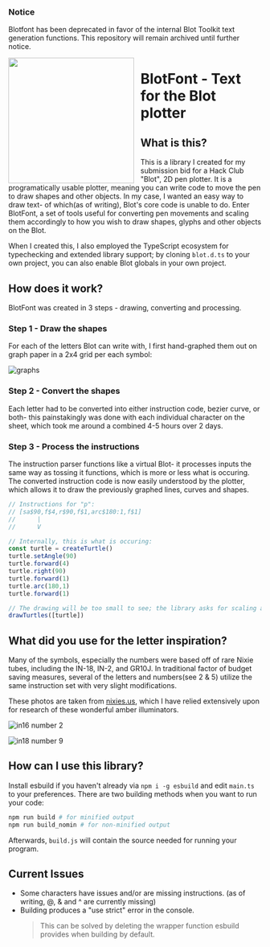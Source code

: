 ### Notice
Blotfont has been deprecated in favor of the internal Blot Toolkit text generation functions. This repository will remain archived until further notice.

<img align="left" style="width:250px; padding-right:10px" src="./img/blotfont_logo.png"/>

# BlotFont - Text for the Blot plotter

## What is this?
This is a library I created for my submission bid for a Hack Club "Blot", 2D pen plotter. It is a programatically usable plotter, meaning you can write code to move the pen to draw shapes and other objects.
In my case, I wanted an easy way to draw text- of which(as of writing), Blot's core code is unable to do. Enter BlotFont, a set of tools useful for converting pen movements and scaling them accordingly to how you wish to draw shapes, glyphs and other objects on the Blot.

When I created this, I also employed the TypeScript ecosystem for typechecking and extended library support; by cloning `blot.d.ts` to your own project, you can also enable Blot globals in your own project.

## How does it work?
BlotFont was created in 3 steps - drawing, converting and processing.
### Step 1 - Draw the shapes
For each of the letters Blot can write with, I first hand-graphed them out on graph paper in a 2x4 grid per each symbol:

![graphs](./img/graphs.png)

### Step 2 - Convert the shapes
Each letter had to be converted into either instruction code, bezier curve, or both- this painstakingly was done with each individual character on the sheet, which took me around a combined 4-5 hours over 2 days.

### Step 3 - Process the instructions
The instruction parser functions like a virtual Blot- it processes inputs the same way as tossing it functions, which is more or less what is occuring. The converted instruction code is now easily understood by the plotter, which allows it to draw the previously graphed lines, curves and shapes.
```js
// Instructions for "p":
// [sa$90,f$4,r$90,f$1,arc$180:1,f$1]
//      |
//      V

// Internally, this is what is occuring:
const turtle = createTurtle()
turtle.setAngle(90)
turtle.forward(4)
turtle.right(90)
turtle.forward(1)
turtle.arc(180,1)
turtle.forward(1)

// The drawing will be too small to see; the library asks for scaling as an argument when drawing.
drawTurtles([turtle]) 
```

## What did you use for the letter inspiration?
Many of the symbols, especially the numbers were based off of rare Nixie tubes, including the IN-18, IN-2, and GR10J. In traditional factor of budget saving measures, several of the letters and numbers(see 2 & 5) utilize the same instruction set with very slight modifications.

These photos are taken from [nixies.us](https://www.nixies.us/), which I have relied extensively upon for research of these wonderful amber illuminators.

![in16 number 2](./img/in16_2.jpeg)

![in18 number 9](./img/in18_9.jpeg)


## How can I use this library?
Install esbuild if you haven't already via `npm i -g esbuild` and edit `main.ts` to your preferences. There are two building methods when you want to run your code:
```sh
npm run build # for minified output
npm run build_nomin # for non-minified output
```
Afterwards, `build.js` will contain the source needed for running your program.

## Current Issues
- Some characters have issues and/or are missing instructions. (as of writing, @, & and ^ are currently missing)
- Building produces a "use strict" error in the console.
  > This can be solved by deleting the wrapper function esbuild provides when building by default.
